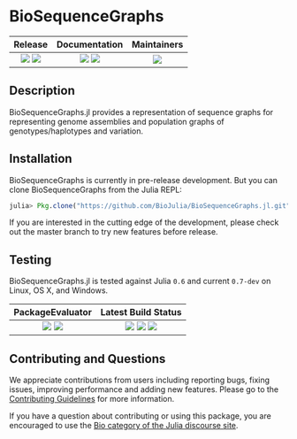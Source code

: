# BioSequenceGraphs

| **Release**                                                     | **Documentation**                                                               | **Maintainers**                             |
|:---------------------------------------------------------------:|:-------------------------------------------------------------------------------:|:-------------------------------------------:|
| [![][release-img]][release-url] [![][license-img]][license-url] | [![][docs-stable-img]][docs-stable-url] [![][docs-latest-img]][docs-latest-url] | ![][maintainer-img] |

## Description

BioSequenceGraphs.jl provides a representation of sequence graphs for representing
genome assemblies and population graphs of genotypes/haplotypes and variation.

## Installation

BioSequenceGraphs is currently in pre-release development.
But you can clone BioSequenceGraphs from the Julia REPL:

```julia
julia> Pkg.clone("https://github.com/BioJulia/BioSequenceGraphs.jl.git")
```

If you are interested in the cutting edge of the development, please check out
the master branch to try new features before release.

## Testing

BioSequenceGraphs.jl is tested against Julia `0.6` and current `0.7-dev` on Linux, OS X, and Windows.

| **PackageEvaluator**                                            | **Latest Build Status**                                                                                |
|:---------------------------------------------------------------:|:------------------------------------------------------------------------------------------------------:|
| [![][pkg-0.6-img]][pkg-0.6-url] [![][pkg-0.7-img]][pkg-0.7-url] | [![][travis-img]][travis-url] [![][appveyor-img]][appveyor-url] [![][codecov-img]][codecov-url]        |


## Contributing and Questions

We appreciate contributions from users including reporting bugs, fixing issues,
improving performance and adding new features.
Please go to the [Contributing Guidelines](https://biojulia.net/Contributing)
for more information.

If you have a question about
contributing or using this package, you are encouraged to use the
[Bio category of the Julia discourse
site](https://discourse.julialang.org/c/domain/bio).

[release-img]: https://img.shields.io/github/release/BioJulia/BioSequenceGraphs.jl.svg
[release-url]: https://github.com/BioJulia/BioSequenceGraphs.jl/releases/latest

[license-img]: https://img.shields.io/badge/license-MIT-green.svg
[license-url]: https://github.com/BioJulia/BioSequenceGraphs.jl/blob/master/LICENSE

[docs-latest-img]: https://img.shields.io/badge/docs-latest-blue.svg
[docs-latest-url]: https://biojulia.github.io/BioSequenceGraphs.jl/latest
[docs-stable-img]: https://img.shields.io/badge/docs-stable-blue.svg
[docs-stable-url]: https://biojulia.github.io/BioSequenceGraphs.jl/stable

[maintainer-img]: https://img.shields.io/badge/BioJulia%20Maintainer-Ward9250-orange.svg

[pkg-0.6-img]: https://pkg.julialang.org/badges/BioSequenceGraphs_0.6.svg
[pkg-0.6-url]: https://pkg.julialang.org/detail/BioSequenceGraphs
[pkg-0.7-img]: https://pkg.julialang.org/badges/BioSequenceGraphs_0.7.svg
[pkg-0.7-url]: https://pkg.julialang.org/detail/BioSequenceGraphs

[travis-img]: https://travis-ci.org/BioJulia/BioSequenceGraphs.jl.svg?branch=master
[travis-url]: https://travis-ci.org/BioJulia/BioSequenceGraphs.jl

[appveyor-img]: https://ci.appveyor.com/api/projects/status/m4o4t50l3ih35jrt/branch/master?svg=true
[appveyor-url]: https://ci.appveyor.com/project/Ward9250/biosequencegraphs-jl/branch/master

[codecov-img]: https://codecov.io/gh/BioJulia/BioSequenceGraphs.jl/branch/master/graph/badge.svg
[codecov-url]: https://codecov.io/gh/BioJulia/BioSequenceGraphs.jl

